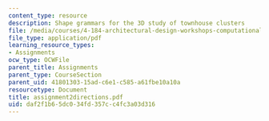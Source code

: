 ```yaml
---
content_type: resource
description: Shape grammars for the 3D study of townhouse clusters
file: /media/courses/4-184-architectural-design-workshops-computational-design-for-housing-spring-2002/daf2f1b65dc034fd357cc4fc3a03d316_assignment2directions.pdf
file_type: application/pdf
learning_resource_types:
- Assignments
ocw_type: OCWFile
parent_title: Assignments
parent_type: CourseSection
parent_uid: 41801303-15ad-c6e1-c585-a61fbe10a10a
resourcetype: Document
title: assignment2directions.pdf
uid: daf2f1b6-5dc0-34fd-357c-c4fc3a03d316
---
```

